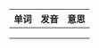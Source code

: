 | 单词 | 发音 | 意思 |
| ---- | ---- | ---- |
|      |      |      |
|      |      |      |
|      |      |      |

